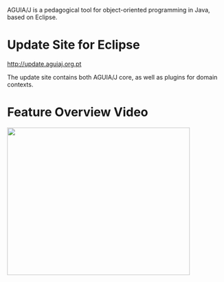AGUIA/J is a pedagogical tool for object-oriented programming in Java, based on Eclipse.


# Update Site for Eclipse #

http://update.aguiaj.org.pt

The update site contains both AGUIA/J core, as well as plugins for domain contexts.


# Feature Overview Video #

<a href='http://www.youtube.com/watch?feature=player_embedded&v=3E2GAxCA4h8' target='_blank'><img src='http://img.youtube.com/vi/3E2GAxCA4h8/0.jpg' width='425' height=344 /></a>